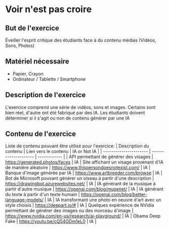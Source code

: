 # Voir n'est pas croire

## But de l'exercice

Éveiller l'esprit critique des étudiants face à du contenu médias (Vidéos, Sons, Photos)

## Matériel nécessaire

-   Papier, Crayon
-   Ordinateur / Tablette / Smartphone

## Description de l'exercice

L'exercice comprend une série de vidéos, sons et images. Certains sont bien réel, d'autre ont été fabriqué par des IA. Les étudiants doivent déterminer si il s'agit ou non de contenu générer par une IA

## Contenu de l'exercice

Liste de contenu pouvant être utilisé pour l'exercice:
| Description du contenu | Lien vers le contenu | IA or Not IA |
| ---------------------- | -------------------- | ------------ |
| API permettant de générer des visages | https://generated.photos/faces | IA
| Site affichant un visage provenant d'IA de manière aléatoire | https://www.thispersondoesnotexist.com/ | IA
| Banque d'image générée par IA | https://www.artbreeder.com/browse | IA
| Bot de Microsoft pouvant générer un oiseau à partir d'une description | https://drawingbot.azurewebsites.net/ | IA
| IA générant de la musique à partir d'autre musique | https://openai.com/blog/musenet/ | IA
| IA générant du texte à partir d'un texte humain | https://openai.com/blog/better-language-models/ | IA
| IA transformant une photo en oeuvre d'art avec un style choisis | https://deepart.io/# | IA
| Quelques expérience de NVidia permettant de générer des images ou des morceau d'image | https://www.nvidia.com/en-us/research/ai-playground/ | IA
| Obama Deep Fake | https://youtu.be/cQ54GDm1eL0 | IA
|


<!--stackedit_data:
eyJoaXN0b3J5IjpbLTM2MTMwNDA1LDExMDgzNDI0MjEsMzU4Nj
U2MjQyLC0xMjk0NzgzNDA3LC0yMDA5NjM4MzU2LDczNTY3MjE0
MCwxNTQxNjExNzQsLTk4ODIxMjAyNiwtMTc3MjI1OTQxNCwtOT
MzMTcxNjI3XX0=
-->